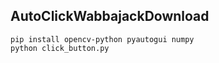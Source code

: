 ## AutoClickWabbajackDownload

```
pip install opencv-python pyautogui numpy
python click_button.py
```